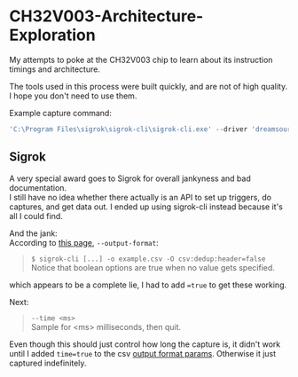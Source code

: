 # CH32V003-Architecture-Exploration

My attempts to poke at the CH32V003 chip to learn about its instruction timings and architecture.

The tools used in this process were built quickly, and are not of high quality. I hope you don't need to use them.


Example capture command:
```powershell
'C:\Program Files\sigrok\sigrok-cli\sigrok-cli.exe' --driver 'dreamsourcelab-dslogic' --config 'voltage_threshold=1.2-1.2:samplerate=400M' --output-file test.csv --output-format 'csv:time=true:dedup=true:header=false' --channels 0 --time 100
```

## Sigrok
A very special award goes to Sigrok for overall jankyness and bad documentation.  
I still have no idea whether there actually is an API to set up triggers, do captures, and get data out. I ended up using sigrok-cli instead because it's all I could find.  

And the jank:  
According to [this page](https://sigrok.org/wiki/Sigrok-cli), `--output-format`:
> `$ sigrok-cli [...] -o example.csv -O csv:dedup:header=false`  
> Notice that boolean options are true when no value gets specified.

which appears to be a complete lie, I had to add `=true` to get these working.  


Next:
> `--time <ms>`  
> Sample for \<ms\> milliseconds, then quit.

Even though this should just control how long the capture is, it didn't work until I added `time=true` to the csv [output format params](https://sigrok.org/wiki/File_format:Csv). Otherwise it just captured indefinitely.